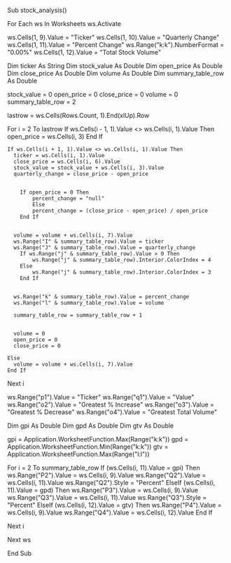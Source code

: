 Sub stock_analysis()

For Each ws In Worksheets
    ws.Activate

  ws.Cells(1, 9).Value = "Ticker"
  ws.Cells(1, 10).Value = "Quarterly Change"
  ws.Cells(1, 11).Value = "Percent Change"
  ws.Range("k:k").NumberFormat = "0.00%"
  ws.Cells(1, 12).Value = "Total Stock Volume"

  Dim ticker As String
  Dim stock_value As Double
  Dim open_price As Double
  Dim close_price As Double
  Dim volume As Double
  Dim summary_table_row As Double

  stock_value = 0
  open_price = 0
  close_price = 0
  volume = 0
  summary_table_row = 2
  
  lastrow = ws.Cells(Rows.Count, 1).End(xlUp).Row
  
  For i = 2 To lastrow
    If ws.Cells(i - 1, 1).Value <> ws.Cells(i, 1).Value Then
      open_price = ws.Cells(i, 3)
    End If
    
    If ws.Cells(i + 1, 1).Value <> ws.Cells(i, 1).Value Then
      ticker = ws.Cells(i, 1).Value
      close_price = ws.Cells(i, 6).Value
      stock_value = stock_value + ws.Cells(i, 3).Value
      quarterly_change = close_price - open_price

        
        If open_price = 0 Then
            percent_change = "null"
            Else
            percent_change = (close_price - open_price) / open_price
        End If
      
  
      volume = volume + ws.Cells(i, 7).Value
      ws.Range("I" & summary_table_row).Value = ticker
      ws.Range("J" & summary_table_row).Value = quarterly_change
        If ws.Range("j" & summary_table_row).Value > 0 Then
            ws.Range("j" & summary_table_row).Interior.ColorIndex = 4
        Else
            ws.Range("j" & summary_table_row).Interior.ColorIndex = 3
        End If

      
      ws.Range("k" & summary_table_row).Value = percent_change
      ws.Range("l" & summary_table_row).Value = volume

      summary_table_row = summary_table_row + 1

      
      volume = 0
      open_price = 0
      close_price = 0
      
    Else
      volume = volume + ws.Cells(i, 7).Value
    End If
  
  Next i

  
  ws.Range("p1").Value = "Ticker"
  ws.Range("q1").Value = "Value"
  ws.Range("o2").Value = "Greatest % Increase"
  ws.Range("o3").Value = "Greatest % Decrease"
  ws.Range("o4").Value = "Greatest Total Volume"

  Dim gpi As Double
  Dim gpd As Double
  Dim gtv As Double
  
  gpi = Application.WorksheetFunction.Max(Range("k:k"))
  gpd = Application.WorksheetFunction.Min(Range("k:k"))
  gtv = Application.WorksheetFunction.Max(Range("l:l"))
  
  For i = 2 To summary_table_row
    If (ws.Cells(i, 11).Value = gpi) Then
      ws.Range("P2").Value = ws.Cells(i, 9).Value
      ws.Range("Q2").Value = ws.Cells(i, 11).Value
      ws.Range("Q2").Style = "Percent"
    ElseIf (ws.Cells(i, 11).Value = gpd) Then
      ws.Range("P3").Value = ws.Cells(i, 9).Value
      ws.Range("Q3").Value = ws.Cells(i, 11).Value
      ws.Range("Q3").Style = "Percent"
    ElseIf (ws.Cells(i, 12).Value = gtv) Then
      ws.Range("P4").Value = ws.Cells(i, 9).Value
      ws.Range("Q4").Value = ws.Cells(i, 12).Value
    End If
  
  Next i


Next ws

End Sub
